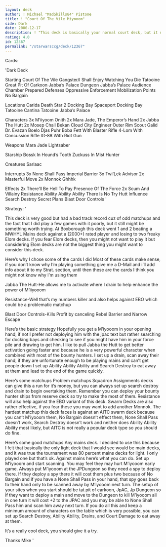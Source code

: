 ```yaml
---
layout: deck
author: ! Michael "MadSkills84" Pistone
title: ! "Court Of The Vile Miyooom"
side: Dark
date: 2000-12-17
description: ! "This deck is basically your normal court deck, but it uses Miyooom to crush your opponenet if they are playing mains.  It is very cool."
rating: 4.0
id: 12367
permalink: "/starwarsccg/deck/12367"
---
```

Cards: 

'Dark Deck

Starting
Court Of The Vile Gangster/I Shall Enjoy Watching You Die
Tatooine Great Pit Of Carkoon
Jabba’s Palace Dungeon
Jabba’s Palace Audience Chamber
Prepared Defenses
Oppressive Enforcement
Mobilization Points
No Bargain

Locations
Carida
Death Star 2 Docking Bay
Spaceport Docking Bay
Tatooine Cantina
Tatooine Jabba’s Palace

Characters
3x M’iiyoom Onith
2x Mara Jade, The Emperor’s Hand
2x Jabba The Hutt
2x Mosep
Chall Bekan
Cloud City Engineer
Outer Rim Scout
Galid
Dr. Evazan
Boelo
Djas Puhr
Boba Fett With Blaster Rifle
4-Lom With Concussion Rifle
IG-88 With Riot Gun

Weapons
Mara Jade Lightsaber

Starship
Bossk In Hound’s Tooth
Zuckuss In Mist Hunter

Creatures
Sarlaac

Interrupts
3x None Shall Pass
Imperial Barrier
3x Twi’Lek Advisor
2x Masterful Move
2x Monnok
Ghhhk

Effects
2x There’ll Be Hell To Pay
Presence Of The Force
2x Scum And Villainy
Resistance
Ability Ability Ability
There Is No Try
Hutt Influence
Search Destroy
Secret Plans
Blast Door Controls
'

Strategy: '

This deck is very good but had a bad track record cuz of odd matchups and the fact that I did play a few games with it poorly, but it still might be something worth trying.  At Boxborough this deck went 1 and 2 beating a MWHYL Mains deck against a (2000+) rated player and losing to two freaky Elom decks.	If you fear Elom decks, then you might not want to play it but considering Elom decks are not the biggest thing you might want to consider this deck.

Here’s why I chose some of the cards I did
Most of these cards make sense, if you don’t know why I’m playing something give me a D-Mail and i’ll add info about it to my Strat. section, until then these are the cards I think you might not know why I’m using them

Jabba The Hutt-He allows me to activate where I drain to help enhance the power of M’iiyooom

Resistance-Well that’s my numbers killer and also helps against EBO which could be a problematic matchup

Blast Door Controls-Kills Profit by canceling Rebel Barrier and Narrow Escape

Here’s the basic strategy
Hopefully you get a M’iyooom in your opening hand, if not I prefer not deploying him with the jpac text but rather searching for docking bays and checking to see if you might have him in your force pile and drawing to get him.  I like to pull Jabba the Hutt to get better activation going faster and because he is a very powerful character when combined with most of the bounty hunters.  I set up a drain, scan away their hand, if they are unfortunate enough to be playing mains and can’t get people down I set up Ability Ability Ability and Search Destroy to eat away at them and lead to the end of the game quickly.

Here’s some matchups
Problem matchups
Squadron Assignments decks can give this a run for it’s money, but you can always set up search destroy and drain to begin overtaking them.  Remember you can deploy your bounty hunter ships from reserve deck so try to make the most of them.  Resistance will also help against the EBO variant of this deck.
Swarm Decks are also rather effective, if you fear these you may want to add another Monnok.
The hardest matchup this deck faces is against an AITC swarm deck because you can’t M’iyooom them, No Bargain doesn’t effect them, None Shall Pass doesn’t work, Search Destroy doesn’t work and neither does Ability Ability Ability most likely, but AITC is not really a popular deck type so you should do fine.

Here’s some good matchups
Any mains deck.  I decided to use this because I felt that basically the only light deck that I would see would be main decks, and it was true the tournament was 80 percent mains decks for light.  I only played one but that’s ok.  Against mains here’s what you can do.	Set up M’iyooom and start scanning.  You may feel they may hurt M’iyooom early game.	Always put M’iyooom at the JPDungeon so they need a spy to deploy there.	If they deploy a spy there it will cost them plus two because of No Bargain and if you have a None Shall Pass in your hand, that spy goes back to their hand only to be scanned away by M’iyooom next turn.  The setup of your sites when you start should be  tat pit of carkoon, JpAC, Jp Dungeon so if they want to deploy a main and move to the Dungeon to kill M’iyooom all in one turn it will cost +2 to the JPAC and you may be able to None Shall Pass him and scan him away next turn.  If you do all this and keep a minimum amount of characters on the table which is very possible, you can set up Search Destroy, Ability Ability, Drains, and Court Damage to eat away at them.

It’s a really cool deck, you should give it a try.

Thanks
Mike
'

